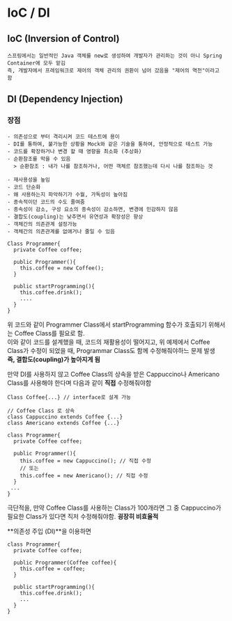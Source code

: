 # IoC / DI

## IoC (Inversion of Control)
```
스프링에서는 일반적인 Java 객체를 new로 생성하여 개발자가 관리하는 것이 아니 Spring Container에 모두 맡김
즉, 개발자에서 프레임워크로 제어의 객체 관리의 권환이 넘어 갔음을 "제어의 역전"이라고 함
```   


## DI (Dependency Injection)
### 장점
```
- 의존성으로 부터 격리시켜 코드 테스트에 용이
- DI를 통하여, 불가능한 상황을 Mock와 같은 기술을 통하여, 안정적으로 테스트 가능
- 코드를 확장하거나 변경 할 때 영향을 최소화 (추상화)
- 순환참조를 막을 수 있음
  > 순환참조 : 내가 나를 참조하거나, 어떤 객체르 참조했는데 다시 나를 참조하는 것
  
- 재사용성을 높임
- 코드 단순화
- 왜 사용하는지 파악하기가 수월, 가독성이 높아짐
- 종속적이던 코드의 수도 줄여줌
- 종속성이 감소, 구성 요소의 종속성이 감소하면, 변경에 민감하지 않음
- 결합도(coupling)는 낮추면서 유연성과 확장성은 향상
- 객체간의 의존관계 설정가능
- 객체간의 의존관계를 없애거나 줄일 수 있음
```

```
Class Programmer{
  private Coffee coffee;
  
  public Programmer(){
    this.coffee = new Coffee();
  }
  
  public startProgramming(){
    this.coffee.drink();
    ....
  }
}
```
위 코드와 같이 Programmer Class에서 startProgramming 함수가 호출되기 위해서는 Coffee Class를 필요로 함.    
이와 같이 코드를 설계했을 때, 코드의 재활용성이 떨어지고, 위 예제에서 Coffee Class가 수정이 되었을 때, Programmar Class도 함께 수정해줘야하느 문제 발생   
**즉, 결합도(coupling)가 높아지게 됨**


만약 DI를 사용하지 않고 Coffee Class의 상속을 받은 Cappuccino나 Americano Class를 사용해야 한다며 다음과 같이 **직접** 수정해줘야함
```
Class Coffee{...} // interface로 설계 가능
 
// Coffee Class 로 상속
class Cappuccino extends Coffee {...}
class Americano extends Coffee {...}

class Programmer{
  private Coffee coffee;
  
  public Programmer(){
    this.coffee = new Cappuccino(); // 직접 수정
    // 또는
    this.coffee = new Americano(); // 직접 수정
  }
 ...
}
```

극단적을, 만약 Coffee Class를 사용하는 Class가 100개라면 그 중 Cappuccino가 필요한 Class가 있다면 직저 수정해줘야함.
**굉장히 비효율적**   

**의존성 주입 (DI)**을 이용하면 
```
class Programmer{
  private Coffee coffee;
  
  public Programmer(Coffee coffee){
    this.coffee = coffee;
  }
  
  public startProgramming(){
    this.coffee.drink();
    ...
  }
}
```
